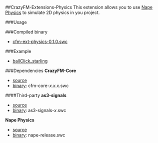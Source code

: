 ##CrazyFM-Extensions-Physics
This extension allows you to use [Nape Physics](https://github.com/deltaluca/www.napephys.com) to simulate 2D physics in you project.

###Usage


###Compiled binary
- [cfm-ext-physics-0.1.0.swc](../../dependencies/crazyfm/)

###Example
- [ballClick_starling](https://github.com/CrazyFlasher/crazyfm-examples/tree/master/ballClick_starling_nape)

###Dependencies
**CrazyFM-Core**
- [source](https://github.com/CrazyFlasher/crazyfm/tree/master/core)
- [binary](https://github.com/CrazyFlasher/crazyfm/tree/master/dependencies/crazyfm): cfm-core-_x.x.x_.swc

####Third-party
**as3-signals**
- [source](https://github.com/robertpenner/as3-signals)
- [binary](https://github.com/CrazyFlasher/crazyfm/tree/master/dependencies): as3-signals-_x_.swc

**Nape Physics**
- [source](https://github.com/deltaluca/www.napephys.com)
- [binary](https://github.com/CrazyFlasher/crazyfm/tree/master/dependencies): nape-release.swc